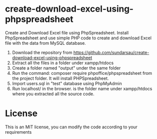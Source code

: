# create-download-excel-using-phpspreadsheet
 Create and Download Excel file using PhpSpreadsheet. Install PhpSpreadsheet and use simple PHP code to create and download Excel file with the data from MySQL database.

1) Download the repository from https://github.com/sundarsau/create-download-excel-using-phpspreadsheet
2) Extract all the files in a folder under xampp/htdocs
3) Create a folder named "output" under the same folder
4) Run the command: composer require phpoffice/phpspreadsheet from the project folder. It will install PHPSpreadsheet.
5) Import users.sql in "test" database using PhpMyAdmin
6) Run localhost/<project folder> in the browser. <project folder> is the folder name under xampp/htdocs where you extracted all the source code.
# License
This is an MIT license, you can modify the code according to your requirements
